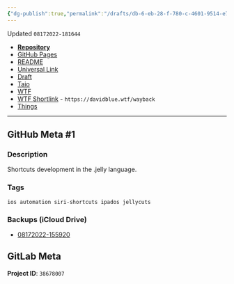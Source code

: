 ```yaml
---
{"dg-publish":true,"permalink":"/drafts/db-6-eb-28-f-780-c-4601-9514-e760-ce-8-a7-c9-c/","dgHomeLink":true,"dgPassFrontmatter":false}
---
```


Updated `08172022-181644`

- [**Repository**](https://github.com/extratone/jellycuts)
- [GitHub Pages](https://extratone.github.io/jellycuts)
- [README](https://github.com/extratone/jellycuts/blob/main/README.md)
- [Universal Link](https://workingcopy.app/git/#repo=git@github.com:extratone/jellycuts.git)
- [Draft](drafts://open?uuid=DB6EB28F-780C-4601-9514-E760CE8A7C9C)
- [Taio](taio://editor?action=open&path=%2FDocuments%2FBookmarked%20Folder%20Index.jelly&location=2)
- [WTF](https://davidblue.wtf/drafts/DB6EB28F-780C-4601-9514-E760CE8A7C9C.html)
- [WTF Shortlink](https://davidblue.wtf/wayback) - `https://davidblue.wtf/wayback`
- [Things](things:///show?id=8zusBnZB5xcRfCRwz59VGf)

---

## GitHub Meta #1

### Description

Shortcuts development in the .jelly language.

### Tags

`ios automation siri-shortcuts ipados jellycuts`

### Backups (iCloud Drive)

- [08172022-155920](https://www.icloud.com/iclouddrive/066XFGsAioxgHPBkhHTybUfdw#JellyCuts08172022-155920)

## GitLab Meta

**Project ID**: `38678007`